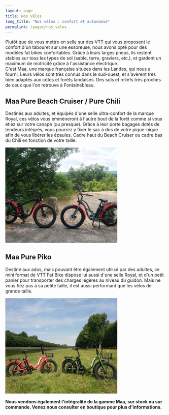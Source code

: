 ```yaml
---
layout: page
title: Nos Vélos
long_title: "Nos vélos : confort et autonomie"
permalink: /pages/nos_velos
---
```


Plutôt que de vous mettre en selle sur des VTT qui vous proposent le confort d'un tabouret sur une essoreuse, nous avons opté pour des modèles fat bikes confortables. Grâce à leurs larges pneus, ils restent stables sur tous les types de sol (sable, terre, graviers, etc.), et gardent un maximum de motricité grâce à l'assistance électrique.<br/>C'est Maa, une marque française situées dans les Landes, qui nous a fourni. Leurs vélos sont très connus dans le sud-ouest, et s'avèrent très bien adaptés aux côtes et forêts landaises. Des sols et reliefs très proches de ceux que l'on retrouve à Fontainebleau.

## Maa Pure Beach Cruiser / Pure Chili

Destinés aux adultes, et équipés d'une selle ultra-confort de la marque Royal, ces vélos vous emmèneront à l'autre bout de la forêt comme si vous étiez sur votre canapé (ou presque). Grâce à leur porte bagages dotés de tendeurs intégrés, vous pourrez y fixer le sac à dos de votre pique-nique afin de vous libérer les épaules. Cadre haut du Beach Cruiser ou cadre bas du Chili en fonction de votre taille.


<img src="/assets/images/nos_velos/velos_1.jpg" alt="velos_1" width="70%" class="image-center image-width" style="height: 300px; object-fit: cover;"/>

  <!-- object-position: 0px 0px; -->


## Maa Pure Piko

Destiné aux ados, mais pouvant être également utilisé par des adultes, ce mini format de VTT Fat Bike dispose lui aussi d'une selle Royal, et d'un petit panier pour transporter des charges légères au niveau du guidon. Mais ne vous fiez pas à sa petite taille, il est aussi performant que les vélos de grande taille.

<img src="/assets/images/nos_velos/velos_3.jpg" alt="velos_3" width="70%" class="image-center image-width" style="height: 300px; object-fit: cover;"/>

**Nous vendons également l'intégralité de la gamme Maa, sur stock ou sur commande. Venez nous consulter en boutique pour plus d'informations.**
